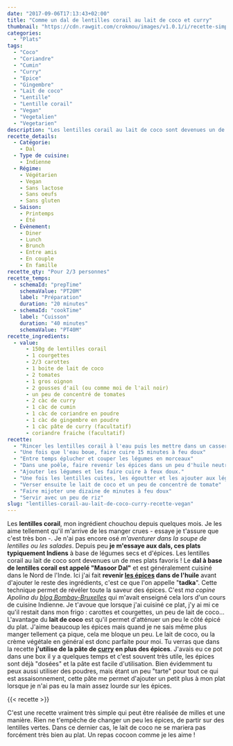 ```yaml
---
date: "2017-09-06T17:13:43+02:00"
title: "Comme un dal de lentilles corail au lait de coco et curry"
thumbnail: "https://cdn.rawgit.com/crokmou/images/v1.0.1/i/recette-simple-lentille-corail-lait-coco-curry-vegetal-vegan-crokmou-blog-cuisine-voyage-1-1.jpg"
categories:
  - "Plats"
tags:
  - "Coco"
  - "Coriandre"
  - "Cumin"
  - "Curry"
  - "Epice"
  - "Gingembre"
  - "Lait de coco"
  - "Lentille"
  - "Lentille corail"
  - "Vegan"
  - "Vegetalien"
  - "Vegetarien"
description: "Les lentilles corail au lait de coco sont devenues un de mes plats favoris ! Le dal à base de lentilles corail est appelé \"Masoor Dal\" et est généralement.."
recette_details:
  - Catégorie:
    - Dal
  - Type de cuisine:
    - Indienne
  - Régime:
    - Végétarien
    - Vegan
    - Sans lactose
    - Sans oeufs
    - Sans gluten
  - Saison:
    - Printemps
    - Été
  - Évènement:
    - Diner
    - Lunch
    - Brunch
    - Entre amis
    - En couple
    - En famille
recette_qty: "Pour 2/3 personnes"
recette_temps:
  - schemaId: "prepTime"
    schemaValue: "PT20M"
    label: "Préparation"
    duration: "20 minutes"
  - schemaId: "cookTime"
    label: "Cuisson"
    duration: "40 minutes"
    schemaValue: "PT40M"
recette_ingredients:
  - value:
      - 150g de lentilles corail
      - 1 courgettes
      - 2/3 carottes
      - 1 boite de lait de coco
      - 2 tomates
      - 1 gros oignon
      - 2 gousses d'ail (ou comme moi de l'ail noir)
      - un peu de concentré de tomates
      - 2 càc de curry
      - 1 càc de cumin
      - 1 càc de coriandre en poudre
      - 1 càc de gingembre en poudre
      - 1 càc pâte de curry (facultatif)
      - coriandre fraiche (facultatif)
recette:
  - "Rincer les lentilles corail à l'eau puis les mettre dans un casserole avec 3 fois son volume en eau."
  - "Une fois que l'eau boue, faire cuire 15 minutes à feu doux"
  - "Entre temps éplucher et couper les légumes en morceaux"
  - "Dans une poêle, faire revenir les épices dans un peu d'huile neutre, ajouter ensuite l'oignon émincé et l'ail"
  - "Ajouter les légumes et les faire cuire à feux doux."
  - "Une fois les lentilles cuites, les égoutter et les ajouter aux légumes dans la poêle."
  - "Verser ensuite le lait de coco et un peu de concentré de tomate"
  - "Faire mijoter une dizaine de minutes à feu doux"
  - "Servir avec un peu de riz"
slug: "lentilles-corail-au-lait-de-coco-curry-recette-vegan"
---
```


Les **lentilles corail**, mon ingrédient chouchou depuis quelques mois. Je les aime tellement qu'il m'arrive de les manger crues - essaye je t'assure que c'est très bon -. Je n'ai pas encore osé _m'aventurer dans la soupe de lentilles ou les salades_. Depuis peu **je m'essaye aux dals, ces plats typiquement Indiens** à base de légumes secs et d'épices. Les lentilles corail au lait de coco sont devenues un de mes plats favoris ! Le **dal à base de lentilles corail est appelé "Masoor Dal"** et est généralement cuisiné dans le Nord de l'Inde. Ici j'ai fait **revenir [les épices](https://crokmou.com/tag/epice) dans de l'huile** avant d'ajouter le reste des ingrédients, c'est ce que l'on appelle "**tadka**". Cette technique permet de révéler toute la saveur des épices. C'est _ma copine Apolina du [blog Bombay-Bruxelles](http://bombay-bruxelles.blogspot.be/)_ qui m'avait enseigné cela lors d'un cours de cuisine Indienne. Je t'avoue que lorsque j'ai cuisiné ce plat, j'y ai mi ce qu'il restait dans mon frigo : carottes et courgettes, un peu de lait de coco... L'avantage du **lait de coco** est qu'il permet d'atténuer un peu le côté épicé du plat. J'aime beaucoup les épices mais quand je ne sais même plus manger tellement ça pique, cela me bloque un peu. Le lait de coco, ou la crème végétale en général est donc parfaite pour moi. Tu verras que dans la recette **j'utilise de la pâte de [curry](https://crokmou.com/tag/curry) en plus des épices**. J'avais eu ce pot dans une box il y a quelques temps et c'est souvent très utile, les épices sont déjà "dosées" et la pâte est facile d'utilisation. Bien évidemment tu peux aussi utiliser des poudres, mais étant un peu "tarte" pour tout ce qui est assaisonnement, cette pâte me permet d'ajouter un petit plus à mon plat lorsque je n'ai pas eu la main assez lourde sur les épices.

{{< recette >}}

C'est une recette vraiment très simple qui peut être réalisée de milles et une manière. Rien ne t'empêche de changer un peu les épices, de partir sur des lentilles vertes. Dans ce dernier cas, le lait de coco ne se mariera pas forcément très bien au plat. Un repas cocoon comme je les aime !
